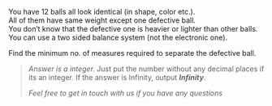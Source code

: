 <div class="markdown-content" id="problem-content">
<p>You have 12 balls all look identical (in shape, color etc.). <br/>
All of them have same weight except one defective ball. <br/>
You don’t know that the defective one is heavier or lighter than other balls. You can use a two sided balance system (not the electronic one).</p>
<p>Find the minimum no. of measures required to separate the defective ball.</p>
<blockquote>
<p><em>Answer is a integer.</em>  Just put the number without any decimal places if its an integer. If the answer is Infinity, output <strong><em>Infinity</em></strong>.</p>
<p><em>Feel free to get in touch with us if you have any questions</em></p>
</blockquote>
</div>